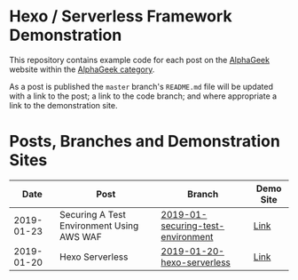 # Hexo / Serverless Framework Demonstration

This repository contains example code for each post on the [AlphaGeek](https://alphageek.com.au) website within the [AlphaGeek category](https://alphageek.com.au/categories/AlphaGeek/).

As a post is published the `master` branch's `README.md` file will be updated with a link to the post; a link to the code branch; and where appropriate a link to the demonstration site.

# Posts, Branches and Demonstration Sites

| Date       | Post                                       | Branch                                                                                                                          | Demo Site                                                               |
| ---------- | ------------------------------------------ | ------------------------------------------------------------------------------------------------------------------------------- | ----------------------------------------------------------------------- |
| 2019-01-23 | Securing A Test Environment Using AWS WAF  | [2019-01-securing-test-environment](https://github.com/nibynool/hexo-serverless-example/tree/2019-01-securing-test-environment) | [Link](https://2019-01-securing-test-environment.demo.alphageek.com.au) |
| 2019-01-20 | Hexo Serverless                            | [2019-01-20-hexo-serverless](https://github.com/nibynool/hexo-serverless-example/tree/2019-01-20-hexo-serverless)               | [Link](https://2019-01-20-hexo-serverless.demo.alphageek.com.au)        |